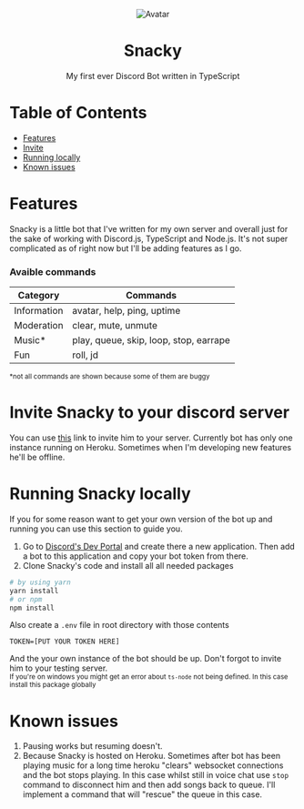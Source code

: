 <p align="center">
  <img src="https://i.imgur.com/8uMInN6.png" alt="Avatar">
</p>
<h1 align="center">Snacky</h1>
<p align="center">My first ever Discord Bot written in TypeScript</p>

# Table of Contents
- [Features](#features)
- [Invite](#invite)
- [Running locally](#running)
- [Known issues](#issues)


<a name="features"><h1>Features</h1></a>

Snacky is a little bot that I've written for my own server and overall just for the sake of working with Discord.js, TypeScript and Node.js. It's not super complicated as of right now but I'll be adding features as I go.

### Avaible commands
Category | Commands
---------|----------
Information | avatar, help, ping, uptime
Moderation | clear, mute, unmute
Music* | play, queue, skip, loop, stop, earrape
Fun | roll, jd

<sup>*not all commands are shown because some of them are buggy</sup>

<a name="invite"><h1>Invite Snacky to your discord server</h1></a>

You can use [this](https://discord.com/oauth2/authorize?client_id=765660664956977182&scope=bot&permissions=8) link to invite him to your server. Currently bot has only one instance running on Heroku. Sometimes when I'm developing new features he'll be offline.

<a name="running"><h1>Running Snacky locally</h1></a>

If you for some reason want to get your own version of the bot up and running you can use this section to guide you.

1. Go to [Discord's Dev Portal](https://discord.com/developers) and create there a new application. Then add a bot to this application and copy your bot token from there.
2. Clone Snacky's code and install all all needed packages
```bash
# by using yarn
yarn install
# or npm
npm install
```
Also create a `.env` file in root directory with those contents
```
TOKEN=[PUT YOUR TOKEN HERE]
```
And the your own instance of the bot should be up. Don't forgot to invite him to your testing server.<br/>
<sup>If you're on windows you might get an error about `ts-node` not being defined. In this case install this package globally</sup>

<a name="issues"><h1>Known issues</h1></a>

1. Pausing works but resuming doesn't.
2. Because Snacky is hosted on Heroku. Sometimes after bot has been playing music for a long time heroku "clears" websocket connections and the bot stops playing. In this case whilst still in voice chat use `stop` command to disconnect him and then add songs back to queue. I'll implement a command that will "rescue" the queue in this case.

